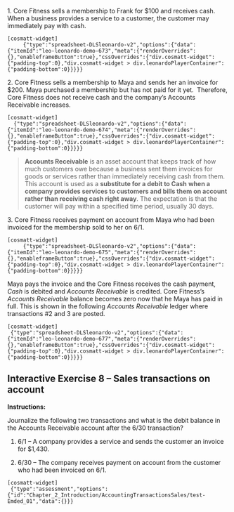 1\. Core Fitness sells a membership to Frank for $100 and receives cash. When a business provides a service to a customer, the customer may immediately pay with cash.
    
```
[cosmatt-widget]
     {"type":"spreadsheet-DLSleonardo-v2","options":{"data":{"itemId":"leo-leonardo-demo-673","meta":{"renderOverrides":{},"enableframeButton":true},"cssOverrides":{"div.cosmatt-widget":{"padding-top":0},"div.cosmatt-widget > div.leonardoPlayerContainer":{"padding-bottom":0}}}}} 
```

2\. Core Fitness sells a membership to Maya and sends her an invoice for $200. Maya purchased a membership but has not paid for it yet.  Therefore, Core Fitness does not receive cash and the company’s Accounts Receivable increases.

```
[cosmatt-widget]
  {"type":"spreadsheet-DLSleonardo-v2","options":{"data":{"itemId":"leo-leonardo-demo-674","meta":{"renderOverrides":{},"enableframeButton":true},"cssOverrides":{"div.cosmatt-widget":{"padding-top":0},"div.cosmatt-widget > div.leonardoPlayerContainer":{"padding-bottom":0}}}}}

```
> **Accounts Receivable** is an asset account that keeps track of how much customers owe because a business sent them invoices for goods or services rather than immediately receiving cash from them. This account is used as a **substitute for a debit to Cash** **when a company provides services to customers and bills them on account rather than receiving cash right away**. The expectation is that the customer will pay within a specified time period, usually 30 days.

3\. Core Fitness receives payment on account from Maya who had been invoiced for the membership sold to her on 6/1.
    
```
[cosmatt-widget]
     {"type":"spreadsheet-DLSleonardo-v2","options":{"data":{"itemId":"leo-leonardo-demo-675","meta":{"renderOverrides":{},"enableframeButton":true},"cssOverrides":{"div.cosmatt-widget":{"padding-top":0},"div.cosmatt-widget > div.leonardoPlayerContainer":{"padding-bottom":0}}}}} 
```

Maya pays the invoice and the Core Fitness receives the cash payment, *Cash* is debited and *Accounts Receivable* is credited. Core Fitness’s *Accounts Receivable* balance becomes zero now that he Maya has paid in full. This is shown in the following *Accounts Receivable* ledger where transactions \#2 and 3 are posted.

```
[cosmatt-widget]
 {"type":"spreadsheet-DLSleonardo-v2","options":{"data":{"itemId":"leo-leonardo-demo-677","meta":{"renderOverrides":{},"enableframeButton":true},"cssOverrides":{"div.cosmatt-widget":{"padding-top":0},"div.cosmatt-widget > div.leonardoPlayerContainer":{"padding-bottom":0}}}}} 
```

## Interactive Exercise 8 – Sales transactions on account 

**Instructions:**

Journalize the following two transactions and what is the debit balance in the Accounts Receivable account after the 6/30 transaction?

1.  6/1 – A company provides a service and sends the customer an invoice for $1,430.

2.  6/30 – The company receives payment on account from the customer who had been invoiced on 6/1.

```
[cosmatt-widget]
 {"type":"assessment","options":{"id":"Chapter_2_Introduction/AccountingTransactionsSales/test-Emded_01","data":{}}} 
```

